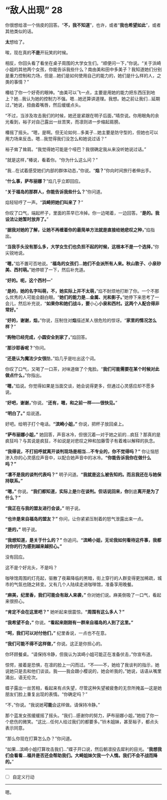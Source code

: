 # “敌人出现” 28

你很想给凛一个俏皮的回答。“**不，我不知道**”，也许，或者“**我也希望如此**”，或者其他类似的话。

**太**想给了。

唉，现在真的**不是**开玩笑的时候。

相反，你回头看了看坐在桌子周围的大学女生们。“顺便问一下，”你说。“关于浜崎小姐的其他两个女孩，你能告诉我些什么？南由美和田中多美子？我知道她们分别是重力控制和力场，但是...她们是如何使用自己的能力的，她们是什么样的人，之类的事情？”

椿给了你一个好奇的眼神。“由美可以飞一点，主要是用她的能力把东西压到地上？她...我认为她的控制力不强。嗯...她还算讲道理。我想。她之前让我们...延期过，”她说，扭曲着嘴唇，然后缓缓点头。

“不过，当涉及攻击我们的时候，她还是紧跟在明子后面，”晴奈说。你用眼角的余光看到，裕子对自己露出一丝苦笑，而凛则进一步缩起肩膀。

椿摇了摇头。“嗯，是啊。但无论如何...多美子...她主要是防守型的，但她也可以用力场来反击。嗯...我觉得我们没怎么和她说过话？”

裕子耸了耸肩。“我觉得她可能是个哑巴？我很确定我从来没听她说过话。”

“就是这样，”椿说，看着你。“你为什么这么问？”

“我...在试着感受她们内部的群体动态，”你说。“**焰？**”你向时间旅行者伸出手。

“**什么事，萨布丽娜？**”焰几乎立即回应。

“**关于福岛的那群人，你能告诉我些什么？**”你问道。

焰轻轻哼了一声。“**浜崎把她们叫来了？**”

你叹了口气，端起杯子，里面的茶早已冷掉。你一边喝着，一边回答。“**是的。我设法让她暂时放弃了。**”

“**据我对她的了解，让她不再缠着你的最简单方法就是直接给她悲叹之种，**”焰指出。

“**当我手头没有那么多，大学女生们也负担不起的时候，这根本不是一个选择，**”你尖锐地说。

“**嗯，**”焰不置可否地说。“**福岛的女孩们...她们不会派所有人来。秋山敦子、小泉砂美、西村萌。**”她停顿了一下，然后补充道。

“**好的。呃，这个西村—**”

“**是的，她的名字叫萌，不，她实际上并不太萌，**”焰不耐烦地打断了你。一个不那么优秀的人可能会翻白眼。“**她们的能力是...金属、光和影子。**”她停下来思考了一会儿，然后补充说，“**如果你和她们战斗，要**小心**小泉和西村。这两个人配合得非常好。**”

“**好的，谢谢，焰，**”你说，压制住对**焰**描述某人很危险的惊讶。“**家里的情况怎么样？**”

“**购物已经完成，小圆安全到家了，**”焰回答。

“**那沙耶香呢？**”你问。

“**还是认为魔法少女很**酷，”焰几乎是吐出这个词。

你叹了口气，又喝了一口茶，对味道做了个鬼脸。“**我们可能需要在某个时候对此做点什么，**”你指出。

“**嗯，**”焰说。你觉得如果是当面交谈，她会说得更多，但通过心灵感应却不愿多说。

“**好吧，谢谢，**”你说。“**还有，嗯，和之前一样——很快见。**”

**“明白了。”** 焰说道。

好吧。给明子打个电话。**“滨崎小姐，”** 你说，把杯子放回桌上。

**“萨布丽娜小姐，”** 她回答，声音冰冷，但很沉着—对于她之前的...疯狂？那真的是疯狂吗？与其说是疯狂，不如说是对悲叹之种和加藤雪子有着难以解释的执念。

**“我得说，不打招呼就离开谈判现场是相当...不专业的，你不觉得吗？”** 你让恼怒渗入你的心灵感应声音中，以配合她声音中的冰冷。**“你能告诉我你在做什么吗？”**

**“凛不是我的谈判代表吗？”** 明子问道。**“我就是这么被告知的。而且我还在与她保持联系。”**

**“嗯，”** 你说。**“我们都知道，实际上是**你**在谈判。但话说回来，你**到底**离开是为了什么？”**

**“我正在与我的盟友进行会谈，”** 明子说。

**“也许是来自福岛的盟友？”** 你问，让你紧紧压制着的怒气泄露出来一点。

**“是的，”** 明子说。

**“我想知道，是关于什么的？”** 你追问。**“滨崎小姐，无论我如何看待这件事，我都对你的行为感到越来越担心。”**

没有回应。

这不是个好兆头，不是吗？

咖啡馆周围的灯亮起，驱散了夜幕降临的黑暗，街上穿行的人群变得更加稀疏，城市的气氛也随之转变。又有几个人陆续走进咖啡馆，准备享用晚餐。

**“麻美，纪里香，我们可能会有敌人来袭，”** 你对她们说。麻美倒吸了一口气，看起来很担心。

**“肯定不会在这里吧？”** 她听起来很震惊。**“周围有这么多人？”**

**“我希望不会，”** 你说。**“看起来刚刚有一群来自福岛的人到了这里。”**

**“呵，我们可以对付他们，”** 纪里香说，一点也不在意。

**“我们可能不得不这样做，”** 你说。这正是你担心的。

你环顾餐桌。“请保持冷静，但我认为滨崎小姐可能正在准备伏击，”你宣布道。

惊愕，接着是恐惧，在凛的脸上一闪而过。“不——不，她给了我谈判的指示，她说她只是去和他们谈谈。我——我会跟小樱说的，她会听我的，”她说，话语从嘴里涌出，语无伦次。

蝶子露出一丝苦相，看起来有点失望，尽管这种失望被疲惫的无奈所掩盖—这是她朋友们脸上重复出现的表情。“你确定吗？”

“不，”你说。“我说她**可能**会这样做。请保持冷静。”

那个蓝发女孩缓缓摇了摇头。“我们...感谢你的努力，萨布丽娜小姐，”她给了你一个悲伤的微笑。“这比...任何人给过我们的都要多。”铃木姐妹，甚至裕子，都点头表示同意。

“那么你现在打算怎么办？”你问道。

“如果...滨崎小姐打算攻击我们...”蝶子开口说，然后朝凛投去犀利的目光。“**我想我们会看看...福井是否还会帮助我们。大崎姐妹欠我一个人情。我们不会不战而降的。**”

---

- [ ] 自定义行动

---

嗯。

